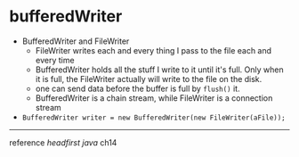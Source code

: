 # bufferedWriter
* BufferedWriter and FileWriter
    * FileWriter writes each and every thing I pass to the file each and every time
    * BufferedWriter holds all the stuff I write to it until it's full. Only when it is full, the FileWriter actually will write to the file on the disk.
    * one can send data before the buffer is full by `flush()` it.
    * BufferedWriter is a chain stream, while FileWriter is a connection stream
* `BufferedWriter writer = new BufferedWriter(new FileWriter(aFile));`

----
reference
*headfirst java* ch14
